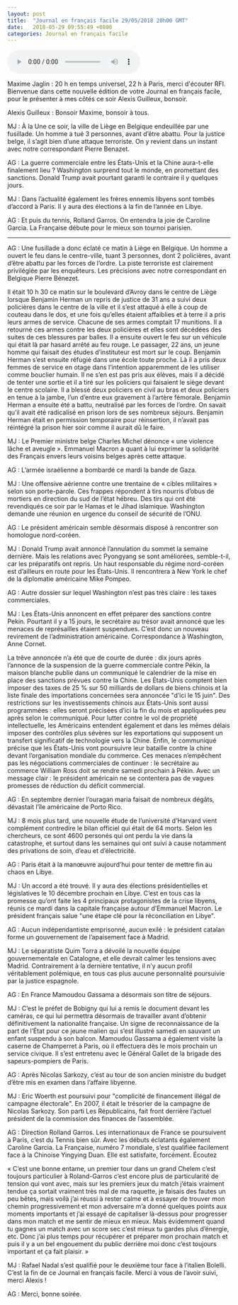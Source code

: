 ```yaml
---
layout: post
title:  "Journal en français facile 29/05/2018 20h00 GMT"
date:   2018-05-29 09:55:49 +0800
categories: Journal en français facile
---
```


<audio src="/mp3/journal_francais_facile_20h00_-_20h10_tu_20180529.mp3" controls preload></audio>

Maxime Jaglin : 20 h en temps universel, 22 h à Paris, merci d'écouter RFI. Bienvenue dans cette nouvelle édition de votre Journal en français facile, pour le présenter à mes côtés ce soir Alexis Guilleux, bonsoir.

Alexis Guilleux : Bonsoir Maxime, bonsoir à tous.

MJ : À la Une ce soir, la ville de Liège en Belgique endeuillée par une fusillade. Un homme a tué 3 personnes, avant d’être abattu. Pour la justice belge, il s’agit bien d’une attaque terroriste. On y revient dans un instant avec notre correspondant Pierre Benazet.

AG : La guerre commerciale entre les États-Unis et la Chine aura-t-elle finalement lieu ? Washington surprend tout le monde, en promettant des sanctions. Donald Trump avait pourtant garanti le contraire il y quelques jours.

MJ : Dans l’actualité également les frères ennemis libyens sont tombés d’accord à Paris. Il y aura des élections à la fin de l’année en Libye.

AG : Et puis du tennis, Rolland Garros. On entendra la joie de Caroline Garcia. La Française débute pour le mieux son tournoi parisien.

-----

AG : Une fusillade a donc éclaté ce matin à Liège en Belgique. Un homme a ouvert le feu dans le centre-ville, tuant 3 personnes, dont 2 policières, avant d’être abattu par les forces de l’ordre. La piste terroriste est clairement privilégiée par les enquêteurs. Les précisions avec notre correspondant en Belgique Pierre Bénezet.

Il était 10 h 30 ce matin sur le boulevard d’Avroy dans le centre de Liège lorsque Benjamin Herman un repris de justice de 31 ans a suivi deux policières dans le centre de la ville et il s’est attaqué à elle à coup de couteau dans le dos, et une fois qu’elles étaient affaiblies et à terre il a pris leurs armes de service. Chacune de ses armes comptait 17 munitions. Il a retourné ces armes contre les deux policières et elles sont décédées des suites de ces blessures par balles. Il a ensuite ouvert le feu sur un véhicule qui était là par hasard arrêté au feu rouge. Le passager, 22 ans, un jeune homme qui faisait des études d’instituteur est mort sur le coup. Benjamin Herman s’est ensuite réfugié dans une école toute proche. Là il a pris deux femmes de service en otage dans l’intention apparemment de les utiliser comme bouclier humain. Il ne s’en est pas pris aux élèves, mais il a décidé de tenter une sortie et il a tiré sur les policiers qui faisaient le siège devant le centre scolaire. Il a blessé deux policiers en civil au bras et deux policiers en tenue à la jambe, l’un d’entre eux gravement à l’artère fémorale. Benjamin Herman a ensuite été a battu, neutralisé par les forces de l’ordre. On savait qu’il avait été radicalisé en prison lors de ses nombreux séjours. Benjamin Herman était en permission temporaire pour réinsertion, il n’avait pas réintégré la prison hier soir comme il aurait dû le faire.

MJ : Le Premier ministre belge Charles Michel dénonce « une violence lâche et aveugle ». Emmanuel Macron a quant à lui exprimer la solidarité des Français envers leurs voisins belges après cette attaque.

AG : L’armée israélienne a bombardé ce mardi la bande de Gaza.

MJ : Une offensive aérienne contre une trentaine de « cibles militaires » selon son porte-parole. Ces frappes répondent à tirs nourris d’obus de mortiers en direction du sud de l’état hébreu. Des tirs qui ont été revendiqués ce soir par le Hamas et le Jihad islamique. Washington demande une réunion en urgence du conseil de sécurité de l’ONU.

AG : Le président américain semble désormais disposé à rencontrer son homologue nord-coréen.

MJ : Donald Trump avait annoncé l’annulation du sommet la semaine dernière. Mais les relations avec Pyongyang se sont améliorées, semble-t-il, car les préparatifs ont repris. Un haut responsable du régime nord-coréen est d’ailleurs en route pour les États-Unis. Il rencontrera à New York le chef de la diplomatie américaine Mike Pompeo.

AG : Autre dossier sur lequel Washington n’est pas très claire : les taxes commerciales.

MJ : Les États-Unis annoncent en effet préparer des sanctions contre Pekin. Pourtant il y a 15 jours, le secrétaire au trésor avait annoncé que les menaces de représailles étaient suspendues. C’est donc un nouveau revirement de l’administration américaine. Correspondance à Washington, Anne Cornet.

La trêve annoncée n’a été que de courte de durée : dix jours après l’annonce de la suspension de la guerre commerciale contre Pékin, la maison blanche publie dans un communiqué le calendrier de la mise en place des sanctions prévues contre la Chine. Les États-Unis comptent bien imposer des taxes de 25 % sur 50 milliards de dollars de biens chinois et la liste finale des importations concernées sera annoncée "d’ici le 15 juin". Des restrictions sur les investissements chinois aux États-Unis sont aussi programmées : elles seront précisées d’ici la fin du mois et appliquées peu après selon le communiqué. Pour lutter contre le vol de propriété intellectuelle, les Américains entendent également et dans les mêmes délais imposer des contrôles plus sévères sur les exportations qui supposent un transfert significatif de technologie vers la Chine. Enfin, le communiqué précise que les États-Unis vont poursuivre leur bataille contre la chine devant l’organisation mondiale du commerce. Ces menaces n’empêchent pas les négociations commerciales de continuer : le secrétaire au commerce William Ross doit se rendre samedi prochain à Pékin. Avec un message clair : le président américain ne se contentera pas de vagues promesses de réduction du déficit commercial.

AG : En septembre dernier l’ouragan maria faisait de nombreux dégâts, dévastait l’île américaine de Porto Rico.

MJ : 8 mois plus tard, une nouvelle étude de l’université d’Harvard vient complément contredire le bilan officiel qui était de 64 morts. Selon les chercheurs, ce sont 4600 personés qui ont perdu la vie dans la catastrophe, et surtout dans les semaines qui ont suivi à cause notamment des privations de soin, d’eau et d’électricité.

AG : Paris était à la manœuvre aujourd’hui pour tenter de mettre fin au chaos en Libye.

MJ : Un accord a été trouvé. Il y aura des élections présidentielles et législatives le 10 décembre prochain en Libye. C’est en tous cas la promesse qu’ont faite les 4 principaux protagonistes de la crise libyens, réunis ce mardi dans la capitale française autour d’Emmanuel Macron. Le président français salue "une étape clé pour la réconciliation en Libye".

AG : Aucun indépendantiste emprisonné, aucun exilé : le président catalan forme un gouvernement de l’apaisement face à Madrid.

MJ : Le séparatiste Quim Torra a dévoilé la nouvelle équipe gouvernementale en Catalogne, et elle devrait calmer les tensions avec Madrid. Contrairement à la dernière tentative, il n’y aucun profil véritablement polémique, en tous cas plus aucune personnalité poursuivie par la justice espagnole.

AG : En France Mamoudou Gassama a désormais son titre de séjours.

MJ : C’est le préfet de Bobigny qui lui a remis le document devant les caméras, ce qui lui permettra désormais de travailler avant d’obtenir définitivement la nationalité française. Un signe de reconnaissance de la part de l’État pour ce jeune malien qui s’est illustré samedi en sauvant un enfant suspendu à son balcon. Mamoudou Gassama a également visité la caserne de Champerret à Paris, où il effectuera dès le mois prochain un service civique. Il s’est entretenu avec le Général Gallet de la brigade des sapeurs-pompiers de Paris.

AG : Après Nicolas Sarkozy, c’est au tour de son ancien ministre du budget d’être mis en examen dans l’affaire libyenne.

MJ : Eric Woerth est poursuivi pour "complicité de financement illégal de campagne électorale". En 2007, il était le trésorier de la campagne de Nicolas Sarkozy. Son parti Les Républicains, fait front derrière l’actuel président de la commission des finances de l’assemblée.

AG : Direction Rolland Garros. Les internationaux de France se poursuivent à Paris, c’est du Tennis bien sûr. Avec les débuts éclatants également Caroline Garcia. La Française, numéro 7 mondiale, s’est qualifiée facilement face à la Chinoise Yingying Duan. Elle est satisfaite, forcément. Écoutez

« C’est une bonne entame, un premier tour dans un grand Chelem c’est toujours particulier à Roland-Garros c’est encore plus de particularité de tension qui vont avec, mais sur les premiers jeux du match j’étais vraiment tendue ça sortait vraiment très mal de ma raquette, je faisais des fautes un peu bêtes, mais voilà j’ai réussi à rester calme et à essayer de trouver mon chemin progressivement et mon adversaire m’a donné quelques points aux moments importants et j’ai essayé de capitaliser là-dessus pour progresser dans mon match et me sentir de mieux en mieux. Mais évidemment quand tu gagnes un match avec un score sec c’est mieux tu gardes plus d’énergie, etc. Donc j’ai plus temps pour récupérer et préparer mon prochain match et puis il y a un bel engouement du public derrière moi donc c’est toujours important et ça fait plaisir. »

MJ : Rafael Nadal s’est qualifié pour le deuxième tour face à l’italien Bolelli. C’est la fin de ce Journal en français facile. Merci à vous de l’avoir suivi, merci Alexis !

AG : Merci, bonne soirée.

